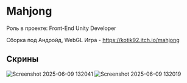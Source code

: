 # Mahjong

Роль в проекте: Front-End Unity Developer

Сборка под Андройд, WebGL
Игра - https://kotik92.itch.io/mahjong

## Скрины
![Screenshot 2025-06-09 132041](https://github.com/user-attachments/assets/842d44e2-8b40-431c-8013-5473c0fffb34)
![Screenshot 2025-06-09 132019](https://github.com/user-attachments/assets/749e7844-5159-4ff8-8082-a5f40a4b6161)

